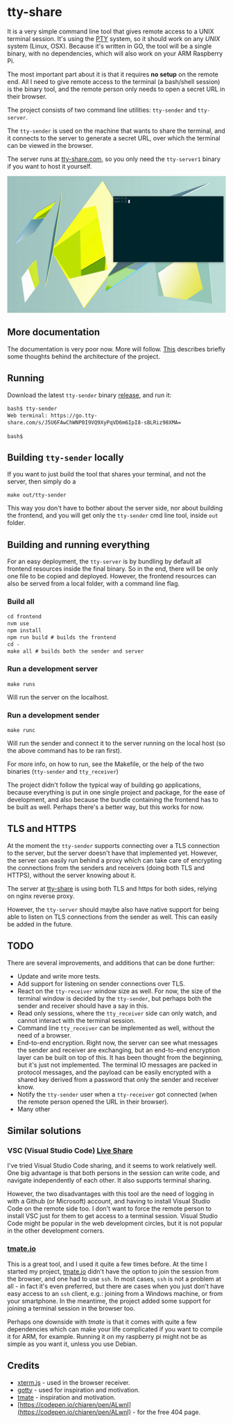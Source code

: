 # tty-share

It is a very simple command line tool that gives remote access to a UNIX terminal session. It's using the [PTY](https://en.wikipedia.org/wiki/Pseudoterminal) system, so it should work on any *UNIX* system (Linux, OSX). Because it's written in GO, the tool will be a single binary, with no dependencies, which will also work on your ARM Raspberry Pi.

The most important part about it is that it requires **no setup** on the remote end. All I need to give remote access to the terminal (a bash/shell session) is the binary tool, and the remote person only needs to open a secret URL in their browser.

The project consists of two command line utilities: `tty-sender` and `tty-server`.

The `tty-sender` is used on the machine that wants to share the terminal, and it connects to the server to generate a secret URL, over which the terminal can be viewed in the browser.

The server runs at [tty-share.com](https://tty-share.com), so you only need the `tty-server1` binary if you want to host it yourself.

![demo](doc/demo.gif)

## More documentation

The documentation is very poor now. More will follow. [This](doc/architecture.md) describes briefly some thoughts behind the architecture of the project.

## Running

Download the latest `tty-sender` binary [release](https://github.com/elisescu/tty-share/releases), and run it:

```
bash$ tty-sender
Web terminal: https://go.tty-share.com/s/J5U6FAwChWNP0I9VQ9XyPqVD6m6IpI8-sBLRiz98XMA=

bash$
```

## Building `tty-sender` locally

If you want to just build the tool that shares your terminal, and not the server, then simply do a

```
make out/tty-sender
```

This way you don't have to bother about the server side, nor about building the frontend, and you will get only the `tty-sender` cmd line tool, inside `out` folder.

## Building and running everything

For an easy deployment, the `tty-server` is by bundling by default all frontend resources inside the final binary. So in the end, there will be only one file to be copied and deployed. However, the frontend resources can also be served from a local folder, with a command line flag.

### Build all
``` 
cd frontend
nvm use
npm install
npm run build # builds the frontend
cd -
make all # builds both the sender and server
```

### Run a development server
```
make runs
```
Will run the server on the localhost.


### Run a development sender
```
make runc
```
Will run the sender and connect it to the server running on the local host (so the above command has
to be ran first).

For more info, on how to run, see the Makefile, or the help of the two binaries (`tty-sender` and `tty_receiver`)

The project didn't follow the typical way of building go applications, because everything is put in one single project and package, for the ease of development, and also because the bundle containing the frontend has to be built as well. Perhaps there's a better way, but this works for now.



## TLS and HTTPS

At the moment the `tty-sender` supports connecting over a TLS connection to the server, but the server doesn't have that implemented yet. However, the server can easily run behind a proxy which can take care of encrypting the connections from the senders and receivers (doing both TLS and HTTPS), without the server knowing about it.

The server at [tty-share](https://tty-share.com) is using both TLS and https for both sides, relying on nginx reverse proxy.

However, the `tty-server` should maybe also have native support for being able to listen on TLS connections from the sender as well. This can easily be added in the future.

## TODO

There are several improvements, and additions that can be done further:
  * Update and write more tests.
  * Add support for listening on sender connections over TLS.
  * React on the `tty-receiver` window size as well. For now, the size of the terminal window is decided by the `tty-sender`, but perhaps both the sender and receiver should have a say in this.
  * Read only sessions, where the `tty_receiver` side can only watch, and cannot interact with the terminal session.
  * Command line `tty_receiver` can be implemented as well, without the need of a browser.
  * End-to-end encryption. Right now, the server can see what messages the sender and receiver are exchanging, but an end-to-end encryption layer can be built on top of this. It has been thought from the beginning, but it's just not implemented. The terminal IO messages are packed in protocol messages, and the payload can be easily encrypted with a shared key derived from a password that only the sender and receiver know.
  * Notify the `tty-sender` user when a `tty-receiver` got connected (when the remote person opened the URL in their browser).
  * Many other


## Similar solutions

### VSC (Visual Studio Code) [Live Share](https://docs.microsoft.com/en-us/visualstudio/liveshare/use/vscode)

I've tried Visual Studio Code sharing, and it seems to work relatively well. One big advantage is that both persons in the session can write code, and navigate independently of each other. It also supports terminal sharing.

However, the two disadvantages with this tool are the need of logging in with a Github (or Microsoft) account, and having to install Visual Studio Code on the remote side too. I don't want to force the remote person to install VSC just for them to get access to a terminal session. Visual Studio Code might be popular in the web development circles, but it is not popular in the other development corners.

### [tmate.io](https://tmate.io/)

This is a great tool, and I used it quite a few times before. At the time I started my project, [tmate.io](https://tmate.io) didn't have the option to join the session from the browser, and one had to use `ssh`. In most cases, `ssh` is not a problem at all - in fact it's even preferred, but there are cases when you just don't have easy access to an `ssh` client, e.g.: joining from a Windows machine, or from your smartphone. In the meantime, the project added some support for joining a terminal session in the browser too.

Perhaps one downside with *tmate* is that it comes with quite a few dependencies which can make your life complicated if you want to compile it for ARM, for example. Running it on my raspberry pi might not be as simple as you want it, unless you use Debian.

## Credits

* [xterm.js](https://xtermjs.org/) - used in the browser receiver.
* [gotty](https://github.com/yudai/gotty) - used for inspiration and motivation.
* [tmate](https://tmate.io/) - inspiration and motivation.
* [https://codepen.io/chiaren/pen/ALwnI](https://codepen.io/chiaren/pen/ALwnI) - for the free 404 page.
